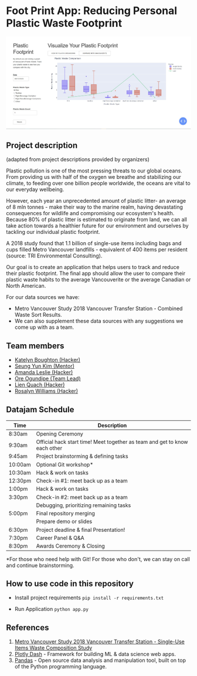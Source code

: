 # Foot Print App: Reducing Personal Plastic Waste Footprint

![Screenshot of Application Interface](./assets/demo.jpg)

## Project description
(adapted from project descriptions provided by organizers)

Plastic pollution is one of the most pressing threats to our global oceans. From providing us with half of the oxygen we breathe and stabilizing our climate, to feeding over one billion people worldwide, the oceans are vital to our everyday wellbeing. 

However, each year an unprecedented amount of plastic litter- an average of 8 mln tonnes - make their way to the marine realm, having devastating consequences for wildlife and compromising our ecosystem's health. Because 80% of plastic litter is estimated to originate from land, we can all take action towards a healthier future for our environment and ourselves by tackling our individual plastic footprint.

A 2018 study found that 1.1 billion of single-use items including bags and cups filled Metro Vancouver landfills - equivalent of 400 items per resident (source: TRI Environmental Consulting).

Our goal is to create an application that helps users to track and reduce their plastic footprint. The final app should allow the user to compare their plastic waste habits to the average Vancouverite or the average Canadian or North American.

For our data sources we have:
- Metro Vancouver Study 2018 Vancouver Transfer Station - Combined Waste Sort Results.
- We can also supplement these data sources with any suggestions we come up with as a team.

## Team members
- [Katelyn Boughton (Hacker)](https://www.linkedin.com/in/katelyn-boughton/)
- [Seung Yun Kim (Mentor)](https://www.linkedin.com/in/seungyun-kim/)
- [Amanda Leslie (Hacker)](www.linkedin.com/in/leslieamanda)
- [Ore Ogundipe (Team Lead)](https://oreogundipe.dev/whoami)
- [Lien Quach (Hacker)](https://www.linkedin.com/in/lienq/)
- [Rosalyn Williams (Hacker)](https://github.com/paxcodes)

## Datajam Schedule
| Time | Description |
| --- | --- |
| 8:30am | Opening Ceremony |
| 9:30am | Official hack start time! Meet together as team and get to know each other|
| 9:45am | Project brainstorming & defining tasks |
| 10:00am | Optional Git workshop*|
| 10:30am | Hack & work on tasks |
| 12:30pm | Check-in #1: meet back up as a team |
| 1:00pm | Hack & work on tasks |
| 3:30pm | Check-in #2: meet back up as a team |
| | Debugging, prioritizing remaining tasks |
| 5:00pm | Final repository merging |
| | Prepare demo or slides |
| 6:30pm | Project deadline & final Presentation! |
| 7:30pm | Career Panel & Q&A |
| 8:30pm | Awards Ceremony & Closing |

*For those who need help with Git! For those who don't, we can stay on call and continue brainstorming.

## How to use code in this repository

- Install project requirements
`pip install -r requirements.txt`

- Run Application
`python app.py`

## References

1. [Metro Vancouver Study 2018 Vancouver Transfer Station - Single-Use Items Waste Composition Study](http://www.metrovancouver.org/services/solid-waste/SolidWastePublications/2018Single-UseItemsWasteCompositionStudy.pdf)
2. [Plotly Dash](https://plotly.com/dash/) - Framework for building ML & data science web apps.
3. [Pandas](https://pandas.pydata.org/) -  Open source data analysis and manipulation tool, built on top of the Python programming language.
